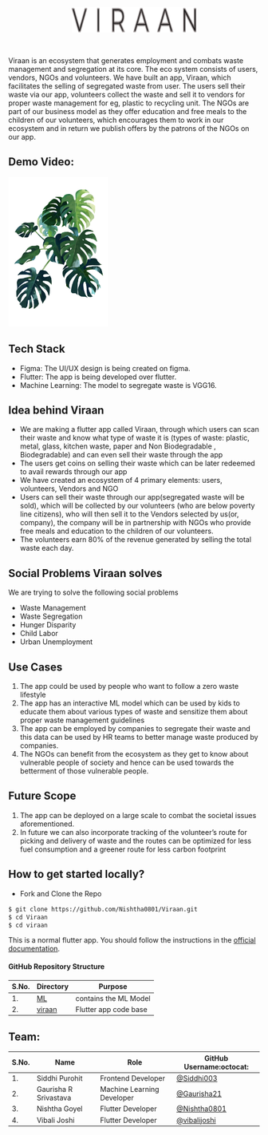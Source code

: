 <div align="center"> <img align="center" alt="viraan" src="https://github.com/Nishtha0801/Viraan/blob/main/viraan/assets/images/VIRAAN.png" height='50' width='250'> </a> </div>
<br /><br />

Viraan is an ecosystem that generates employment and combats waste management and segregation at its core. The eco system consists of users, vendors, NGOs and volunteers. We have built an app, Viraan, which facilitates the selling of segregated waste from user. The users sell their waste via our app, volunteers collect the waste and sell it to vendors for proper waste management for eg, plastic to recycling unit. The NGOs are part of our business model as they offer education and free meals to the children of our volunteers, which encourages them to work in our ecosystem and in return we publish offers by the patrons of the NGOs on our app.
## Demo Video:

<a href="https://www.youtube.com/watch?v=mU-vpal-M_s"> <img src="https://github.com/Nishtha0801/Viraan/blob/main/viraan/assets/images/tree.png" alt="Demo Video" height='300' width='200'/> </a>

## Tech Stack
- Figma: The UI/UX design is being created on figma. 
- Flutter: The app is being developed over flutter.
- Machine Learning: The model to segregate waste is VGG16. 

## Idea behind Viraan
- We are making a flutter app called Viraan, through which users can scan their waste and know what type of waste it is (types of waste: plastic, metal, glass, kitchen waste, paper and Non Biodegradable , Biodegradable) and can even sell their waste through the app 
- The users get coins on selling their waste which can be later redeemed to avail rewards through our app
- We have created an ecosystem of 4 primary elements: users, volunteers, Vendors and NGO
- Users can sell their waste through our app(segregated waste will be sold), which will be collected by our volunteers (who are below poverty line citizens), who will then sell it to the Vendors selected by us(or, company), the company will be in partnership with NGOs who provide free meals and education to the children of our volunteers.
- The volunteers earn 80% of the revenue generated by selling the total waste each day.

## Social Problems Viraan solves
We are trying to solve the following social problems
- Waste Management
- Waste Segregation
- Hunger Disparity 
- Child Labor
- Urban Unemployment

## Use Cases
1. The app could be used by people who want to follow a zero waste lifestyle 
2. The app has an interactive ML model which can be used by kids to educate them about various types of waste and sensitize them about proper waste management guidelines
3. The app can be employed by companies to segregate their waste and this data can be used by HR teams to better manage waste produced by companies.
4. The NGOs can benefit from the ecosystem as they get to know about vulnerable people of society and hence can be used towards the betterment of those vulnerable people.

## Future Scope
1. The app can be deployed on a large scale to combat the societal issues aforementioned.
2. In future we can also incorporate tracking of the volunteer’s route for picking and delivery of waste and the routes can be optimized for less fuel consumption and a greener route for less carbon footprint

## How to get started locally?
- Fork and Clone the Repo
```
$ git clone https://github.com/Nishtha0801/Viraan.git
$ cd Viraan
$ cd viraan
```
This is a normal flutter app. You should follow the instructions in the [official documentation](https://flutter.io/docs/get-started/install).







#### GitHub Repository Structure

| S.No. | Directory                                                                    | Purpose                       |
| ----- | ---------------------------------------------------------------------------- | ----------------------------- |
| 1.    | [ML](https://github.com/Nishtha0801/Viraan/tree/main/ML)                     | contains the ML Model         |
| 2.    | [viraan](https://github.com/Nishtha0801/Viraan/tree/main/viraan)             | Flutter app code base         |

## Team:

| S.No. | Name                  | Role                       | GitHub Username:octocat:                             |
| ----- | ------------------    | -------------------------- | ---------------------------------------------------- |
| 1.    | Siddhi Purohit        | Frontend Developer         | [@Siddhi003](https://github.com/Siddhi003)           |
| 2.    | Gaurisha R Srivastava | Machine Learning Developer | [@Gaurisha21](https://github.com/Gaurisha21)         |
| 3.    | Nishtha Goyel         | Flutter Developer          | [@Nishtha0801](https://github.com/Nishtha0801)       |
| 4.    | Vibali Joshi          | Flutter Developer          | [@vibalijoshi](https://github.com/vibalijoshi)       |

